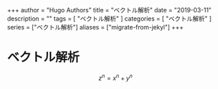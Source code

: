 +++
author = "Hugo Authors"
title = "ベクトル解析"
date = "2019-03-11"
description = ""
tags = [
    "ベクトル解析"
]
categories = [
    "ベクトル解析"
]
series = ["ベクトル解析"]
aliases = ["migrate-from-jekyl"]
+++

# ベクトル解析

$$
z^n = x^n + y^n
$$
